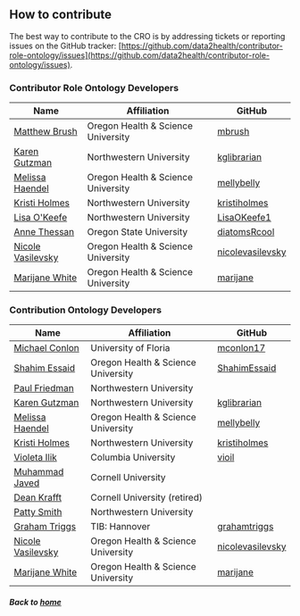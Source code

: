 ---
---
## How to contribute

The best way to contribute to the CRO is by addressing tickets or reporting issues on the GitHub tracker: [https://github.com/data2health/contributor-role-ontology/issues](https://github.com/data2health/contributor-role-ontology/issues).

### Contributor Role Ontology Developers

Name | Affiliation | GitHub
--- | --- | ---
[Matthew Brush](https://www.ohsu.edu/people/matthew-brush/AFE03ED3F99667D53E7B5151AC2B075C) | Oregon Health & Science University | [mbrush](https://github.com/mbrush) 
[Karen Gutzman](https://galter.northwestern.edu/About%20Us/karen-gutzman) | Northwestern University | [kglibrarian](https://github.com/kglibrarian) 
[Melissa Haendel](https://www.ohsu.edu/people/melissa-haendel/AFE044BDE8046E5D6FBDA51F448BDE2A) | Oregon Health & Science University | [mellybelly](https://github.com/mellybelly) 
[Kristi Holmes](https://www.feinberg.northwestern.edu/faculty-profiles/az/profile.html?xid=29964) | Northwestern University | [kristiholmes](https://github.com/kristiholmes) 
[Lisa O'Keefe](https://www.linkedin.com/in/lisaokeefe/) | Northwestern University | [LisaOKeefe1 ](https://github.com/LisaOKeefe1) 
[Anne Thessan](https://tislab.org/athessen.html) | Oregon State University | [diatomsRcool](https://github.com/diatomsRcool) 
[Nicole Vasilevsky](https://www.ohsu.edu/people/nicole-vasilevsky/AFE02EDDEA27ECE3D94EFA42F7295044) | Oregon Health & Science University | [nicolevasilevsky](https://github.com/nicolevasilevsky)
[Marijane White](https://www.ohsu.edu/people/marijane-white/37DF727DF6BE5A2DC7E2A37F35E3FD44) | Oregon Health & Science University | [marijane](https://github.com/marijane)

### Contribution Ontology Developers

Name | Affiliation | GitHub
--- | --- | ---
[Michael Conlon](http://openvivo.org/display/orcid0000-0002-1304-8447) | University of Floria | [mconlon17](https://github.com/mconlon17)
[Shahim Essaid](https://ohsu.pure.elsevier.com/en/persons/shahim-essaid) | Oregon Health & Science University | [ShahimEssaid](https://github.com/ShahimEssaid)
[Paul Friedman](http://openvivo.org/display/orcid0000-0001-8523-3687) |Northwestern University |
[Karen Gutzman](https://galter.northwestern.edu/About%20Us/karen-gutzman) | Northwestern University | [kglibrarian](https://github.com/kglibrarian) 
[Melissa Haendel](https://www.ohsu.edu/people/melissa-haendel/AFE044BDE8046E5D6FBDA51F448BDE2A) | Oregon Health & Science University | [mellybelly](https://github.com/mellybelly) 
[Kristi Holmes](https://www.feinberg.northwestern.edu/faculty-profiles/az/profile.html?xid=29964) | Northwestern University | [kristiholmes](https://github.com/kristiholmes)  
[Violeta Ilik](https://vioil.github.io/) | Columbia University | [vioil](https://github.com/vioil) 
[Muhammad Javed](http://openvivo.org/display/orcid0000-0001-9770-7640) | Cornell University | 
[Dean Krafft](http://www.cs.cornell.edu/dean/) | Cornell University (retired) | 
[Patty Smith]() | Northwestern University | 
[Graham Triggs](http://openvivo.org/display/orcid0000-0001-8530-8917) | TIB: Hannover | [grahamtriggs](https://github.com/grahamtriggs)
[Nicole Vasilevsky](https://www.ohsu.edu/people/nicole-vasilevsky/AFE02EDDEA27ECE3D94EFA42F7295044) | Oregon Health & Science University | [nicolevasilevsky](https://github.com/nicolevasilevsky)
[Marijane White](https://www.ohsu.edu/people/marijane-white/37DF727DF6BE5A2DC7E2A37F35E3FD44) | Oregon Health & Science University | [marijane](https://github.com/marijane)

##### Back to [home](https://data2health.github.io/contributor-role-ontology/)
